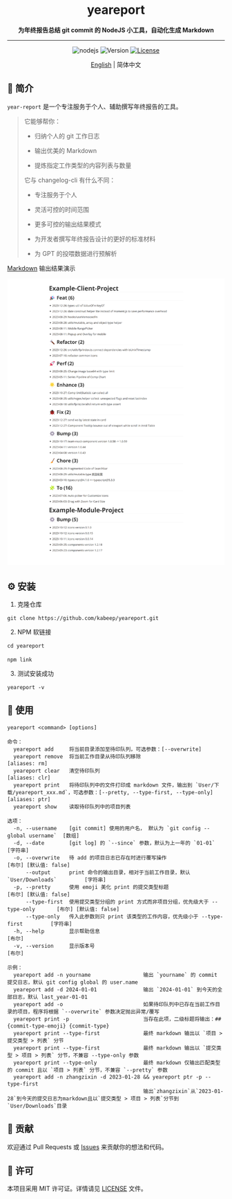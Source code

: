<h1 align="center"> yeareport </h1>
<p align="center">
  <b >为年终报告总结 git commit 的 NodeJS 小工具，自动化生成 Markdown</b>
</p>

---

<div align="center">

![nodejs](https://img.shields.io/badge/NodeJS-≥16.x-lightseagreen?logo=powershell)
![Version](https://img.shields.io/badge/Version-1.0.0-cornflowerblue)
[![License](https://img.shields.io/badge/License-MIT-slateblue)](LICENSE)

[English](README.md) | 简体中文

</div>

## 📖 简介

`year-report` 是一个专注服务于个人、辅助撰写年终报告的工具。

> 它能够帮你：
>
> - 归纳个人的 git 工作日志
>
> - 输出优美的 Markdown
>
> - 提炼指定工作类型的内容列表与数量
>
> 它与 changelog-cli 有什么不同：
> 
> - 专注服务于个人
>
> - 灵活可控的时间范围
> 
> - 更多可控的输出结果模式
> 
> - 为开发者撰写年终报告设计的更好的标准材料
> 
> - 为 GPT 的投喂数据进行预解析

[Markdown](example/yeareport_1705018390501.md) 输出结果演示

![default_example](example/yeareport_1705018390501.png)

## ⚙️ 安装

1. 克隆仓库

```shell
git clone https://github.com/kabeep/yeareport.git
```

2. NPM 软链接

```shell
cd yeareport

npm link
```

3. 测试安装成功

```shell
yeareport -v
```

## 🚀 使用

```text
yeareport <command> [options]

命令：
  yeareport add     将当前目录添加至待印队列，可选参数：[--overwrite]
  yeareport remove  将当前工作目录从待印队列移除                   [aliases: rm]
  yeareport clear   清空待印队列                                  [aliases: clr]
  yeareport print   将待印队列中的文件打印成 markdown 文件，输出到 `User/下载/yeareport_xxx.md`，可选参数：[--pretty, --type-first, --type-only]                    [aliases: ptr]
  yeareport show    读取待印队列中的项目列表

选项：
  -n, --username    [git commit] 使用的用户名， 默认为 `git config --global username`  [数组]
  -d, --date        [git log] 的 `--since` 参数，默认为上一年的 `01-01`                [字符串]
  -o, --overwrite   待 add 的项目日志已存在时进行覆写操作                                [布尔] [默认值: false]
      --output      print 命令的输出目录，相对于当前工作目录，默认`User/Downloads`         [字符串]
  -p, --pretty      使用 emoji 美化 print 的提交类型标题                               [布尔] [默认值: false]
      --type-first  使用提交类型分组的 print 方式而非项目分组，优先级大于 --type-only       [布尔] [默认值: false]
      --type-only   传入此参数则只 print 该类型的工作内容，优先级小于 --type-first         [字符串]
  -h, --help        显示帮助信息                                                     [布尔]
  -v, --version     显示版本号                                                       [布尔]

示例：
  yeareport add -n yourname                 输出 `yourname` 的 commit 提交日志，默认 git config global 的 user.name
  yeareport add -d 2024-01-01               输出 `2024-01-01` 到今天的全部日志，默认 last_year-01-01
  yeareport add -o                          如果待印队列中已存在当前工作目录的项目，程序将根据 `--overwrite` 参数决定抛出异常/覆写
  yeareport print -p                        当存在此项，二级标题将输出：## {commit-type-emoji} {commit-type}
  yeareport print --type-first              最终 markdown 输出以 `项目 > 提交类型 > 列表` 分节
  yeareport print --type-first              最终 markdown 输出以 `提交类型 > 项目 > 列表` 分节，不兼容 --type-only 参数
  yeareport print --type-only               最终 markdown 仅输出匹配类型的 commit 且以 `项目 > 列表` 分节，不兼容 `--pretty` 参数
  yeareport add -n zhangzixin -d 2023-01-28 && yeareport ptr -p --type-first
                                            输出`zhangzixin`从`2023-01-28`到今天的提交日志为markdown且以`提交类型 > 项目 > 列表`分节到`User/Downloads`目录
```

## 🤝 贡献

欢迎通过 Pull Requests 或 [Issues](https://github.com/kabeep/git-short-dir-prompt/issues) 来贡献你的想法和代码。

## 📄 许可

本项目采用 MIT 许可证。详情请见 [LICENSE](LICENSE) 文件。